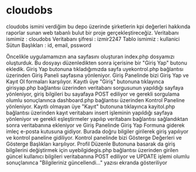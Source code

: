 # cloudobs
cloudobs ismini verdiğim bu depo üzerinde şirketlerin kpi değerleri hakkında raporlar sunan web tabanlı bulut bir proje gerçekleştireceğiz.
Veritabanı ismimiz  : cloudobs
Veritabanı şifresi  : izmir2247
Tablo ismimiz       : kullanici
Sütun Başlıkları    : id, email, pssword

Öncelikle uygulamamızın ana sayfasını oluşturan index.php dosyamızı oluşturduk. Bu dosyayı düzenledikten sonra içerisine bir "Giriş Yap" butonu ekledik.
Giriş Yap butonuna tıkladığımızda sayfa uyekontrol.php bağlantısı üzerinden Giriş Paneli sayfasına yönleniyor.
Giriş Panelinde bizi Giriş Yap ve Kayıt Ol formaları karşılıyor. 
Kayıtlı üye "Giriş" butonuna tıklayınca girisyap.php bağlantısı üzerinden veritabanı sorgusunun yapıldığı sayfaya yönleniyor,  giriş bilgileri bu sayafaya POST ediliyor ve gerekli sorgulama olumlu sonuçlanınca dashboard.php bağlantısı üzerinden Kontrol Paneline yönleniyor.
Kayıtlı olmayan üye "Kayıt" butonuna tıklayınca kayitol.php bağlantısı üzerinden kayıt veritabanı insert işleminin yapıldığı sayfaya yönleniyor ve gerekli eşleştirmeler yapılıp veritabanı bağlantısı sağlandıktan sonra veritabanına ekleniyor ve Giriş Panelinde Giriş Yap Formuna giderek imleç e-posta kutusuna gidiyor.
Burada doğru bilgiler girilerek giriş yapılıyor ve kontrol paneline gidiliyor.
Kontrol panelinde bizi Gösterge Değerleri ve Gösterge Başlıkları karşılıyor. 
Profil Düzenle Butonuna basarak da giriş bilgilerini değiştirmek için uyebilgidegis.php bağlantısı üzerinden girilen güncel kullanıcı bilgileri veritabanına POST ediliyor ve UPDATE işlemi olumlu sonuçlanınca "Bilgileriniz güncellendi..." yazısı ekranda gösteriliyor
